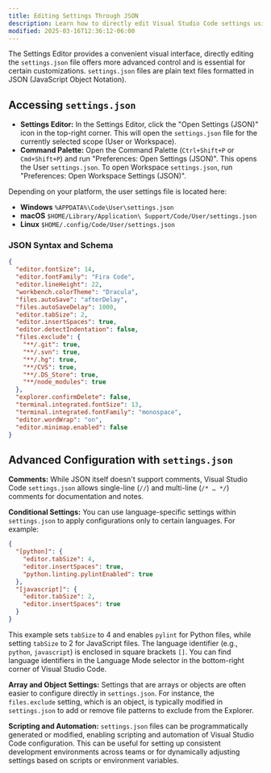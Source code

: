 ```yaml
---
title: Editing Settings Through JSON
description: Learn how to directly edit Visual Studio Code settings using the settings.json file for advanced configuration
modified: 2025-03-16T12:36:12-06:00
---
```


The Settings Editor provides a convenient visual interface, directly editing the `settings.json` file offers more advanced control and is essential for certain customizations. `settings.json` files are plain text files formatted in JSON (JavaScript Object Notation).

## Accessing `settings.json`

- **Settings Editor:** In the Settings Editor, click the "Open Settings (JSON)" icon in the top-right corner. This will open the `settings.json` file for the currently selected scope (User or Workspace).
- **Command Palette:** Open the Command Palette (`Ctrl+Shift+P` or `Cmd+Shift+P`) and run "Preferences: Open Settings (JSON)". This opens the User `settings.json`. To open Workspace `settings.json`, run "Preferences: Open Workspace Settings (JSON)".

Depending on your platform, the user settings file is located here:

- **Windows** `%APPDATA%\Code\User\settings.json`
- **macOS** `$HOME/Library/Application\ Support/Code/User/settings.json`
- **Linux** `$HOME/.config/Code/User/settings.json`

### JSON Syntax and Schema

```json
{
  "editor.fontSize": 14,
  "editor.fontFamily": "Fira Code",
  "editor.lineHeight": 22,
  "workbench.colorTheme": "Dracula",
  "files.autoSave": "afterDelay",
  "files.autoSaveDelay": 1000,
  "editor.tabSize": 2,
  "editor.insertSpaces": true,
  "editor.detectIndentation": false,
  "files.exclude": {
    "**/.git": true,
    "**/.svn": true,
    "**/.hg": true,
    "**/CVS": true,
    "**/.DS_Store": true,
    "**/node_modules": true
  },
  "explorer.confirmDelete": false,
  "terminal.integrated.fontSize": 13,
  "terminal.integrated.fontFamily": "monospace",
  "editor.wordWrap": "on",
  "editor.minimap.enabled": false
}
```

## Advanced Configuration with `settings.json`

**Comments:** While JSON itself doesn't support comments, Visual Studio Code `settings.json` allows single-line (`//`) and multi-line (`/* … */`) comments for documentation and notes.

**Conditional Settings:** You can use language-specific settings within `settings.json` to apply configurations only to certain languages. For example:

```json
{
  "[python]": {
    "editor.tabSize": 4,
    "editor.insertSpaces": true,
    "python.linting.pylintEnabled": true
  },
  "[javascript]": {
    "editor.tabSize": 2,
    "editor.insertSpaces": true
  }
}
```

This example sets `tabSize` to 4 and enables `pylint` for Python files, while setting `tabSize` to 2 for JavaScript files. The language identifier (e.g., `python`, `javascript`) is enclosed in square brackets `[]`. You can find language identifiers in the Language Mode selector in the bottom-right corner of Visual Studio Code.

**Array and Object Settings:** Settings that are arrays or objects are often easier to configure directly in `settings.json`. For instance, the `files.exclude` setting, which is an object, is typically modified in `settings.json` to add or remove file patterns to exclude from the Explorer.

**Scripting and Automation:** `settings.json` files can be programmatically generated or modified, enabling scripting and automation of Visual Studio Code configuration. This can be useful for setting up consistent development environments across teams or for dynamically adjusting settings based on scripts or environment variables.
